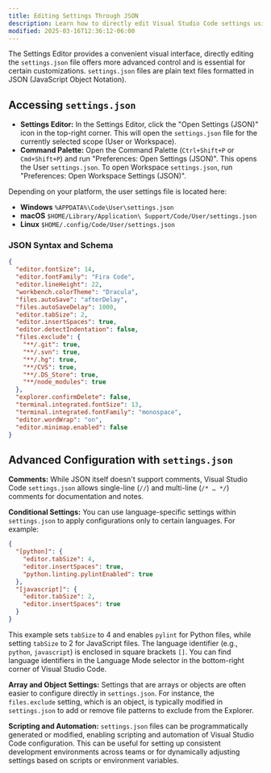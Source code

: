 ```yaml
---
title: Editing Settings Through JSON
description: Learn how to directly edit Visual Studio Code settings using the settings.json file for advanced configuration
modified: 2025-03-16T12:36:12-06:00
---
```


The Settings Editor provides a convenient visual interface, directly editing the `settings.json` file offers more advanced control and is essential for certain customizations. `settings.json` files are plain text files formatted in JSON (JavaScript Object Notation).

## Accessing `settings.json`

- **Settings Editor:** In the Settings Editor, click the "Open Settings (JSON)" icon in the top-right corner. This will open the `settings.json` file for the currently selected scope (User or Workspace).
- **Command Palette:** Open the Command Palette (`Ctrl+Shift+P` or `Cmd+Shift+P`) and run "Preferences: Open Settings (JSON)". This opens the User `settings.json`. To open Workspace `settings.json`, run "Preferences: Open Workspace Settings (JSON)".

Depending on your platform, the user settings file is located here:

- **Windows** `%APPDATA%\Code\User\settings.json`
- **macOS** `$HOME/Library/Application\ Support/Code/User/settings.json`
- **Linux** `$HOME/.config/Code/User/settings.json`

### JSON Syntax and Schema

```json
{
  "editor.fontSize": 14,
  "editor.fontFamily": "Fira Code",
  "editor.lineHeight": 22,
  "workbench.colorTheme": "Dracula",
  "files.autoSave": "afterDelay",
  "files.autoSaveDelay": 1000,
  "editor.tabSize": 2,
  "editor.insertSpaces": true,
  "editor.detectIndentation": false,
  "files.exclude": {
    "**/.git": true,
    "**/.svn": true,
    "**/.hg": true,
    "**/CVS": true,
    "**/.DS_Store": true,
    "**/node_modules": true
  },
  "explorer.confirmDelete": false,
  "terminal.integrated.fontSize": 13,
  "terminal.integrated.fontFamily": "monospace",
  "editor.wordWrap": "on",
  "editor.minimap.enabled": false
}
```

## Advanced Configuration with `settings.json`

**Comments:** While JSON itself doesn't support comments, Visual Studio Code `settings.json` allows single-line (`//`) and multi-line (`/* … */`) comments for documentation and notes.

**Conditional Settings:** You can use language-specific settings within `settings.json` to apply configurations only to certain languages. For example:

```json
{
  "[python]": {
    "editor.tabSize": 4,
    "editor.insertSpaces": true,
    "python.linting.pylintEnabled": true
  },
  "[javascript]": {
    "editor.tabSize": 2,
    "editor.insertSpaces": true
  }
}
```

This example sets `tabSize` to 4 and enables `pylint` for Python files, while setting `tabSize` to 2 for JavaScript files. The language identifier (e.g., `python`, `javascript`) is enclosed in square brackets `[]`. You can find language identifiers in the Language Mode selector in the bottom-right corner of Visual Studio Code.

**Array and Object Settings:** Settings that are arrays or objects are often easier to configure directly in `settings.json`. For instance, the `files.exclude` setting, which is an object, is typically modified in `settings.json` to add or remove file patterns to exclude from the Explorer.

**Scripting and Automation:** `settings.json` files can be programmatically generated or modified, enabling scripting and automation of Visual Studio Code configuration. This can be useful for setting up consistent development environments across teams or for dynamically adjusting settings based on scripts or environment variables.
